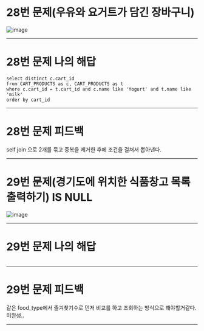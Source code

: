 # 28번 문제(우유와 요거트가 담긴 장바구니)
![image](https://user-images.githubusercontent.com/97568475/194453864-d5c8b2f9-e57f-4eab-aed3-7d3c62ad7c70.png)


* * *
# 28번 문제 나의 해답
```
select distinct c.cart_id
from CART_PRODUCTS as c, CART_PRODUCTS as t
where c.cart_id = t.cart_id and c.name like 'Yogurt' and t.name like 'milk'
order by cart_id
```

* * *
# 28번 문제 피드백
self join 으로 2개를 묶고 중복을 제거한 후에 조건을 걸쳐서 뽑아낸다.

* * *
# 29번 문제(경기도에 위치한 식품창고 목록 출력하기) IS NULL
![image](https://user-images.githubusercontent.com/97568475/195523619-598ac8ff-7806-41e3-bf7d-2cb9f974ac6a.png)


* * *
# 29번 문제 나의 해답
```

```

* * *
# 29번 문제 피드백
같은 food_type에서 즐겨찾기수로 먼저 비교를 하고 조회하는 방식으로 해야할거같다. 미완성..
* * *

